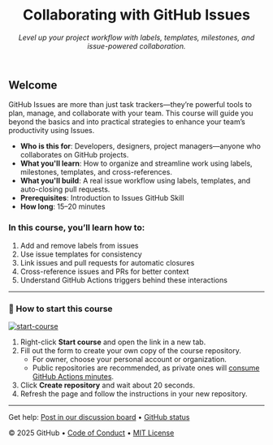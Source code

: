 <header>

<!--
  <<< Author notes: Course header >>>
  Include a 1280×640 image, course title in sentence case, and a concise description in emphasis.
  In your repository settings: enable template repository, add your 1280×640 social image, auto delete head branches.
  Add your open source license, GitHub uses MIT license.
-->

# Collaborating with GitHub Issues

_Level up your project workflow with labels, templates, milestones, and issue-powered collaboration._

</header>

<!--
  <<< Author notes: Course start >>>
  Include start button, a note about Actions minutes,
  and tell the learner why they should take the course.
-->

## Welcome

GitHub Issues are more than just task trackers—they’re powerful tools to plan, manage, and collaborate with your team. This course will guide you beyond the basics and into practical strategies to enhance your team’s productivity using Issues.

- **Who is this for**: Developers, designers, project managers—anyone who collaborates on GitHub projects.
- **What you'll learn**: How to organize and streamline work using labels, milestones, templates, and cross-references.
- **What you'll build**: A real issue workflow using labels, templates, and auto-closing pull requests.
- **Prerequisites**: Introduction to Issues GitHub Skill
- **How long**: 15–20 minutes

### In this course, you’ll learn how to:
1. Add and remove labels from issues
2. Use issue templates for consistency
3. Link issues and pull requests for automatic closures
4. Cross-reference issues and PRs for better context
5. Understand GitHub Actions triggers behind these interactions

---

### 🚀 How to start this course

[![start-course](https://user-images.githubusercontent.com/1221423/235727646-4a590299-ffe5-480d-8cd5-8194ea184546.svg)](https://github.com/new?template_owner=bryceshen1&template_name=base&owner=%40me&name=bryceshen1-base&description=My+clone+repository&visibility=public)

1. Right-click **Start course** and open the link in a new tab.
2. Fill out the form to create your own copy of the course repository.
   - For owner, choose your personal account or organization.
   - Public repositories are recommended, as private ones will [consume GitHub Actions minutes](https://docs.github.com/en/billing/managing-billing-for-github-actions/about-billing-for-github-actions).
3. Click **Create repository** and wait about 20 seconds.
4. Refresh the page and follow the instructions in your new repository.

<footer>

<!--
  <<< Author notes: Footer >>>
  Add a link to get support, GitHub status page, code of conduct, license link.
-->

---

Get help: [Post in our discussion board](https://github.com/orgs/skills/discussions/categories/review-pull-requests) &bull; [GitHub status](https://www.githubstatus.com/)

&copy; 2025 GitHub &bull; [Code of Conduct](https://www.contributor-covenant.org/version/2/1/code_of_conduct/code_of_conduct.md) &bull; [MIT License](https://gh.io/mit)

</footer>
